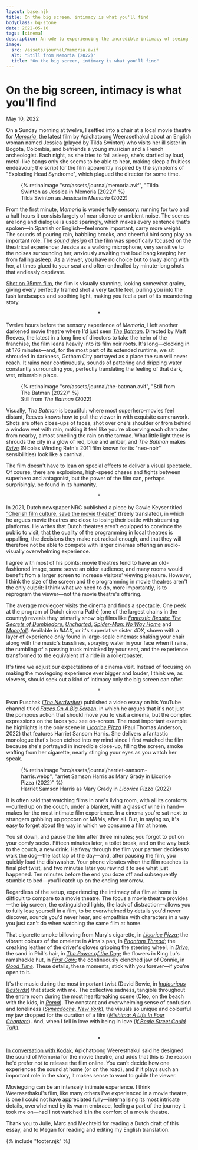 ```yaml
---
layout: base.njk
title: On the big screen, intimacy is what you'll find 
bodyClass: bg-stone
date: 2022-05-10
tags: [cinema]
description: An ode to experiencing the incredible intimacy of seeing films in a movie theatre.
image:
  src: /assets/journal/memoria.avif
  alt: "Still from Memoria (2022)"
  title: "On the big screen, intimacy is what you'll find"
---
```

<div class="w-full max-w-lg ml-auto prose prose-lg font-serif pt-[25vh] dark:prose-invert">

<h1>On the big screen, intimacy is what you'll find</h1>
<span class="font-sans text-sm">May 10, 2022</span>

On a Sunday morning at twelve, I settled into a chair at a local movie theatre for [_Memoria_](https://letterboxd.com/film/memoria-2021/ "Memoria on Letterboxd"), the latest film by Apichatpong Weerasethakul about an English woman named Jessica (played by Tilda Swinton) who visits her ill sister in Bogota, Colombia, and befriends a young musician and a French archeologist. Each night, as she tries to fall asleep, she's startled by loud, metal-like bangs only she seems to be able to hear, making sleep a fruitless endeavour; the script for the film apparently inspired by the symptoms of "Exploding Head Syndrome", which plagued the director for some time.
</div>
<div class="sm:mt-32 mt-16 mb-16">
  <figure class="w-full">
    {% retinaImage "src/assets/journal/memoria.avif", "Tilda Swinton as Jessica in Memoria (2022)" %}
    <figcaption class="pl-8 sm:pl-0">Tilda Swinton as Jessica in <em>Memoria</em> (2022)</figcaption>
  </figure>
</div>

<div class="w-full max-w-lg ml-auto prose prose-lg font-serif sm:mt-24 mt-16 dark:prose-invert">

From the first minute, _Memoria_ is wonderfully sensory: running for two and a half hours it consists largely of near silence or ambient noise. The scenes are long and dialogue is used sparingly, which makes every sentence that's spoken—in Spanish or English—feel more important, carry more weight. The sounds of pouring rain, babbling brooks, and cheerful bird song play an important role. The [_sound design_](https://soundsandcolours.com/articles/colombia/memoria-sound-as-a-cinematic-experience-64518/ "On Memoria's sound design") of the film was specifically focused on the theatrical experience; Jessica as a walking microphone, very sensitive to the noises surrounding her, anxiously awaiting that loud bang keeping her from falling asleep. As a viewer, you have no choice but to sway along with her, at times glued to your seat and often enthralled by minute-long shots that endlessly captivate.

[Shot on 35mm film](https://www.kodak.com/en/motion/blog-post/memoria "On how Memoria was shot on film, via Kodak"), the film is visually stunning, looking somewhat grainy, giving every perfectly framed shot a very tactile feel, pulling you into the lush landscapes and soothing light, making you feel a part of its meandering story.

<div style="text-align: center">*</div>

Twelve hours before the sensory experience of _Memoria_, I left another darkened movie theatre where I'd just seen [_The Batman_](https://letterboxd.com/film/the-batman/ "The Batman on Letterboxd"). Directed by Matt Reeves, the latest in a long line of directors to take the helm of the franchise, the film leans heavily into its film noir roots. It's long—clocking in at 176 minutes—and, for the most part of its extended runtime, we sit shrouded in darkness, Gotham City portrayed as a place the sun will never reach. It rains near continuously, sounds of pattering and dripping water constantly surrounding you, perfectly translating the feeling of that dark, wet, miserable place.

</div>

<div class="sm:mt-32 mt-16 mb-16">
  <figure class="w-full">
    {% retinaImage "src/assets/journal/the-batman.avif", "Still from The Batman (2022)" %}
    <figcaption class="pl-8 sm:pl-0">Still from <em>The Batman</em> (2022)</figcaption>
  </figure>
</div>

<div class="w-full max-w-lg ml-auto prose prose-lg font-serif sm:mt-24 mt-16 dark:prose-invert">

Visually, _The Batman_ is beautiful: where most superhero-movies feel distant, Reeves knows how to pull the viewer in with exquisite camerawork. Shots are often close-ups of faces, shot over one's shoulder or from behind a window wet with rain, making it feel like you're observing each character from nearby, almost smelling the rain on the tarmac. What little light there is shrouds the city in a glow of red, blue and amber, and _The Batman_ makes [_Drive_](https://letterboxd.com/film/drive-2011/ "Drive on Letterboxd") (Nicolas Winding Refn's 2011 film known for its "neo-noir" sensibilities) look like a carnival.

The film doesn't have to lean on special effects to deliver a visual spectacle. Of course, there are explosions, high-speed chases and fights between superhero and antagonist, but the power of the film can, perhaps surprisingly, be found in its humanity.

<div style="text-align: center">*</div>

In 2021, Dutch newspaper NRC published a piece by Gawie Keyser titled [“Cherish film culture, save the movie theatre”](https://www.nrc.nl/nieuws/2021/08/06/koester-de-filmcultuur-red-de-bioscoop-a4053953 "Gawie Keyser's piece for NRC") (freely translated), in which he argues movie theatres are close to losing their battle with streaming platforms. He writes that Dutch theatres aren't equipped to convince the public to visit, that the quality of the programming in local theatres is appalling, the decisions they make not radical enough, and that they will therefore not be able to compete with larger cinemas offering an audio-visually overwhelming experience.

I agree with most of his points: movie theatres tend to have an old-fashioned image, some serve an older audience, and many rooms would benefit from a larger screen to increase visitors' viewing pleasure. However, I think the size of the screen and the programming in movie theatres aren't the only culprit: I think what we need to do, more importantly, is to reprogram the viewer—not the movie theatre's offering.

The average moviegoer visits the cinema and finds a spectacle. One peek at the program of Dutch cinema Pathé (one of the largest chains in the country) reveals they primarily show big films like [_Fantastic Beasts: The Secrets of Dumbledore_](https://letterboxd.com/film/fantastic-beasts-the-secrets-of-dumbledore/ "Fantastic Beasts: The Secrets of Dumbledore on Letterboxd"), [_Uncharted_]("https://letterboxd.com/film/uncharted-2022/ "Uncharted on Letterboxd"), [_Spider-Man: No Way Home_](https://letterboxd.com/film/spider-man-no-way-home/ "Spider-Man: No Way Home on Letterboxd") and [_Moonfall_](https://letterboxd.com/film/moonfall/ "Moonfall on Letterboxd"). Available in _IMAX_, or it's superlative sister _4DX_, shown with a layer of experience only found in large-scale cinemas: shaking your chair along with the music's basslines, spraying water in your face when it rains, the rumbling of a passing truck mimicked by your seat, and the experience transformed to the equivalent of a ride in a rollercoaster. 

It's time we adjust our expectations of a cinema visit. Instead of focusing on making the moviegoing experience ever bigger and louder, I think we, as viewers, should seek out a kind of intimacy only the big screen can offer.

<div style="text-align: center">*</div>

Evan Puschak ([_The Nerdwriter_](https://www.youtube.com/channel/UCJkMlOu7faDgqh4PfzbpLdg "The Nerdwriter on YouTube")) published a video essay on his YouTube channel titled [_Faces On A Big Screen_](https://www.youtube.com/watch?v=89XKjjsa7PM "Faces On A Big Screen, video essay by The Nerdwriter"), in which he argues that it's not just the pompous action that should move you to visit a cinema, but the complex expressions on the faces you see on-screen. The most important example he highlights is the only scene in [_Licorice Pizza_](https://letterboxd.com/film/licorice-pizza/ "Licorice Pizza on Letterboxd") (Paul Thomas Anderson, 2022) that features Harriet Sansom Harris. She delivers a fantastic monologue that's been etched into my mind since I first watched the film because she's portrayed in incredible close-up, filling the screen, smoke wafting from her cigarette, nearly stinging your eyes as you watch her speak.
</div>

<div class="sm:mt-32 mt-16 mb-16">
  <figure class="w-full">
    {% retinaImage "src/assets/journal/harriet-sansom-harris.webp", "arriet Samson Harris as Mary Grady in Licorice Pizza (2022)" %}
    <figcaption class="pl-8 sm:pl-0">Harriet Samson Harris as Mary Grady in <em>Licorice Pizza</em> (2022)</figcaption>
  </figure>
</div>

<div class="w-full max-w-lg ml-auto prose prose-lg font-serif sm:mt-24 mt-16 dark:prose-invert">
It is often said that watching films in one's living room, with all its comforts—curled up on the couch, under a blanket, with a glass of wine in hand—makes for the most intimate film experience. In a cinema you're sat next to strangers gobbling up popcorn or M&Ms, after all. But, in saying so, it's easy to forget about the way in which we consume a film at home. 

You sit down, and pause the film after three minutes; you forgot to put on your comfy socks. Fifteen minutes later, a toilet break, and on the way back to the couch, a new drink. Halfway through the film your partner decides to walk the dog—the last lap of the day—and, after pausing the film, you quickly load the dishwasher. Your phone vibrates when the film reaches its final plot twist, and two minutes later you rewind it to see what just happened. Ten minutes before the end you doze off and subsequently stumble to bed—you'll catch up on the ending tomorrow. 

Regardless of the setup, experiencing the intimacy of a film at home is difficult to compare to a movie theatre. The focus a movie theatre provides—the big screen, the extinguished lights, the lack of distraction—allows you to fully lose yourself in a film, to be overwhelmed by details you'd never discover, sounds you'd never hear, and empathise with characters in a way you just can't do when watching the same film at home.

That cigarette smoke billowing from Mary's cigarette, in [_Licorice Pizza_](https://letterboxd.com/film/licorice-pizza/ "Licorice Pizza on Letterboxd"); the vibrant colours of the omelette in Alma's pan, in [_Phantom Thread_](https://letterboxd.com/film/phantom-thread/ "Phantom Thread on Letterboxd"); the creaking leather of the driver's gloves gripping the steering wheel, in [_Drive_](https://letterboxd.com/film/drive-2011/ "Drive on Letterboxd"); the sand in Phil's hair, in [_The Power of the Dog_](https://letterboxd.com/film/the-power-of-the-dog/ "The Power of the Dog on Letterboxd"); the flowers in King Lu's ramshackle hut, in [_First Cow_](https://letterboxd.com/film/first-cow/ "First Cow on Letterboxd"); the continuously clenched jaw of Connie, in [_Good Time_](https://letterboxd.com/film/good-time/ "Good Time on Letterboxd"). These details, these moments, stick with you forever—if you're open to it.

It's the music during the most important twist (David Bowie, in [_Inglourious Basterds_](https://letterboxd.com/film/inglourious-basterds/ "Inglourious Basterds on Letterboxd")) that stuck with me. The collective sadness, tangible throughout the entire room during the most heartbreaking scene (Cleo, on the beach with the kids, in [_Roma_](https://letterboxd.com/film/roma-2018/ "Roma on Letterboxd")). The constant and overwhelming sense of confusion and loneliness ([_Synecdoche, New York_](https://letterboxd.com/film/synecdoche-new-york/ "Synecdoche, New York on Letterboxd")), the visuals so unique and colourful my jaw dropped for the duration of a film ([_Mishima: A Life In Four Chapters_](https://letterboxd.com/film/mishima-a-life-in-four-chapters/ "Mishima: A Life in Four Chapters on Letterboxd")). And, when I fell in love with being in love ([_If Beale Street Could Talk_](https://letterboxd.com/film/if-beale-street-could-talk/ "If Beale Street Could Talk on Letterboxd")). 

<div style="text-align: center">*</div>

[In conversation with Kodak](https://www.kodak.com/en/motion/blog-post/memoria "Apichatpong Weeresthakul in conversation with Kodak"), Apichatpong Weeresthakul said he designed the sound of Memoria for the movie theatre, and adds that this is the reason he'd prefer not to release the film online. You can't decide how one experiences the sound at home (or on the road), and if it plays such an important role in the story, it makes sense to want to guide the viewer. 

Moviegoing can be an intensely intimate experience. I think Weerasethakul's film, like many others I've experienced in a movie theatre, is one I could not have appreciated fully—internalising its most intricate details, overwhelmed by its warm embrace, feeling a part of the journey it took me on—had I not watched it in the comfort of a movie theatre.

<p class="article-footer">Thank you to Julie, Marc and Mechteld for reading a Dutch draft of this essay, and to Megan for reading and editing my English translation.</p>

{% include "footer.njk" %}

</div>